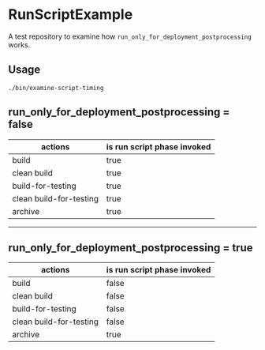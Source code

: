 RunScriptExample
================

A test repository to examine how `run_only_for_deployment_postprocessing` works.

Usage
-----

    ./bin/examine-script-timing


## run_only_for_deployment_postprocessing = false
actions|is run script phase invoked
-|-
build | true
clean build | true
build-for-testing | true
clean build-for-testing | true
archive | true
--------------------------------------------------------------------------------
## run_only_for_deployment_postprocessing = true
actions|is run script phase invoked
-|-
build | false
clean build | false
build-for-testing | false
clean build-for-testing | false
archive | true
